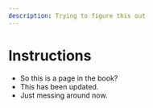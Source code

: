 ```yaml
---
description: Trying to figure this out
---
```


# Instructions

* So this is a page in the book?
* This has been updated.
* Just messing around now.

